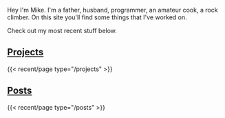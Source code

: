Hey I'm Mike. I'm a father, husband, programmer, an amateur cook, a rock
climber. On this site you'll find some things that I've worked on.

Check out my most recent stuff below.

## [Projects](/projects)
{{< recent/page type="/projects" >}}

## [Posts](/posts)
{{< recent/page type="/posts" >}}
